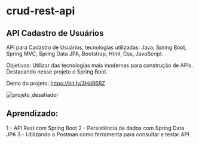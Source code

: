 # crud-rest-api
## API Cadastro de Usuários


API para Cadastro de Usuários, tecnologias utilizadas: Java, Spring Boot, Spring MVC, Spring Data JPA, Bootstrap, Html, Css, JavaScript.

Objetivos: Utilizar das tecnologias mais modernas para construção de APIs. Destacando nesse projeto o Spring Boot.

Demo do projeto: https://bit.ly/3Hd86RZ

![projeto_desafiador](https://user-images.githubusercontent.com/95452249/196074069-8595ea07-0f07-4ee9-b4e3-90da837862c4.png)

## Aprendizado:

1 - API Rest com Spring Boot
2 - Persistência de dados com Spring Data JPA
3 - Utilizando o Postman como ferramenta para consultar e testar API
